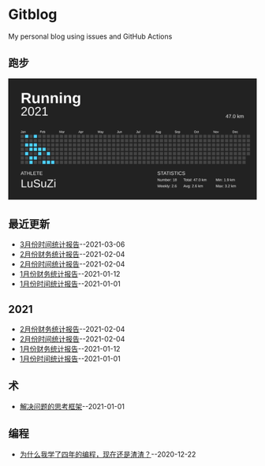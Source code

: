 # Gitblog
My personal blog using issues and GitHub Actions

## 跑步
![](https://github.com/lusuzi/running/blob/master/assets/github_2021.svg)
## 最近更新
- [3月份时间统计报告](https://github.com/lusuzi/gitblog/issues/13)--2021-03-06
- [2月份财务统计报告](https://github.com/lusuzi/gitblog/issues/12)--2021-02-04
- [2月份时间统计报告](https://github.com/lusuzi/gitblog/issues/11)--2021-02-04
- [1月份财务统计报告](https://github.com/lusuzi/gitblog/issues/10)--2021-01-12
- [1月份时间统计报告](https://github.com/lusuzi/gitblog/issues/9)--2021-01-01
## 2021
- [2月份财务统计报告](https://github.com/lusuzi/gitblog/issues/12)--2021-02-04
- [2月份时间统计报告](https://github.com/lusuzi/gitblog/issues/11)--2021-02-04
- [1月份财务统计报告](https://github.com/lusuzi/gitblog/issues/10)--2021-01-12
- [1月份时间统计报告](https://github.com/lusuzi/gitblog/issues/9)--2021-01-01
## 术
- [解决问题的思考框架](https://github.com/lusuzi/gitblog/issues/8)--2021-01-01
## 编程
- [为什么我学了四年的编程，现在还是渣渣？](https://github.com/lusuzi/gitblog/issues/4)--2020-12-22
